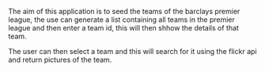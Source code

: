 The aim of this application is to seed the teams of the barclays premier league,
the use can generate a list containing all teams in the premier league and then enter a team id,
this will then shhow the details of that team.

The user can then select a team and this will search for it using the flickr api and return pictures
of the team.